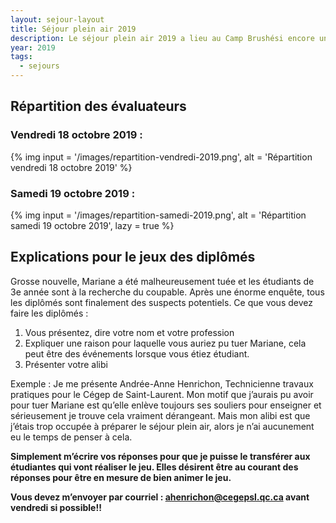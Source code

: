 ```yaml
---
layout: sejour-layout
title: Séjour plein air 2019
description: Le séjour plein air 2019 a lieu au Camp Brushési encore une fois cette année.
year: 2019
tags:
  - sejours
---
```

## Répartition des évaluateurs
### Vendredi 18 octobre 2019 :

{% img
input = '/images/repartition-vendredi-2019.png',
alt = 'Répartition vendredi 18 octobre 2019'
%}
### Samedi 19 octobre 2019 :

{% img
input = '/images/repartition-samedi-2019.png',
alt = 'Répartition samedi 19 octobre 2019',
lazy = true
%}
## Explications pour le jeux des diplômés
Grosse nouvelle, Mariane a été malheureusement tuée et les étudiants de 3e année sont à la recherche du coupable. Après une énorme enquête, tous les diplômés sont finalement des suspects potentiels. 
Ce que vous devez faire les diplômés : 

1. Vous présentez, dire votre nom et votre profession
2. Expliquer une raison pour laquelle vous auriez pu tuer Mariane, cela peut être des événements lorsque vous étiez étudiant. 
3. Présenter votre alibi 

Exemple : 
Je me présente Andrée-Anne Henrichon, Technicienne travaux pratiques pour le Cégep de Saint-Laurent. Mon motif que j’aurais pu avoir pour tuer Mariane est qu’elle enlève toujours ses souliers pour enseigner et sérieusement je trouve cela vraiment dérangeant. Mais mon alibi est que j’étais trop occupée à préparer le séjour plein air, alors je n’ai aucunement eu le temps de penser à cela. 

**Simplement m’écrire vos réponses pour que je puisse le transférer aux étudiantes qui vont réaliser le jeu. Elles désirent être au courant des réponses pour être en mesure de bien animer le jeu.**

**Vous devez m’envoyer par courriel : [ahenrichon@cegepsl.qc.ca](mailto:ahenrichon@cegepsl.qc.ca) avant vendredi si possible!!**